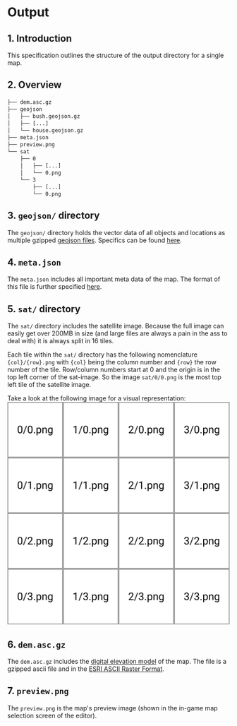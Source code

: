# Output

## 1. Introduction
This specification outlines the structure of the output directory for a single map.

## 2. Overview
```
├── dem.asc.gz
├── geojson
│   ├── bush.geojson.gz
│   ├── [...]
│   └── house.geojson.gz
├── meta.json
├── preview.png
└── sat
    ├── 0
    │   ├── [...]
    │   └── 0.png
    └── 3
        ├── [...]
        └── 0.png
```

## 3. `geojson/` directory
The `geojson/` directory holds the vector data of all objects and locations as multiple gzipped [geojson files](https://en.wikipedia.org/wiki/GeoJSON). Specifics can be found [here](./geojson_spec.md).


## 4. `meta.json`
The `meta.json` includes all important meta data of the map. The format of this file is further specified [here](./metajson_spec.md).  

## 5. `sat/` directory
The `sat/` directory includes the satellite image. Because the full image can easily get over 200MB in size (and large files are always a pain in the ass to deal with) it is always split in 16 tiles.  

Each tile within the `sat/` directory has the following nomenclature `{col}/{row}.png` with `{col}` being the column number and `{row}` the row number of the tile. Row/column numbers start at 0 and the origin is in the top left corner of the sat-image. So the image `sat/0/0.png` is the most top left tile of the satellite image.   

Take a look at the following image for a visual representation:  
![](./assets/sat_tiles.svg)  
  
## 6. `dem.asc.gz`
The `dem.asc.gz` includes the [digital elevation model](https://en.wikipedia.org/wiki/Digital_elevation_model) of the map. The file is a gzipped ascii file and in the [ESRI ASCII Raster Format](https://desktop.arcgis.com/de/arcmap/10.3/manage-data/raster-and-images/esri-ascii-raster-format.htm). 

## 7. `preview.png`
The `preview.png` is the map's preview image (shown in the in-game map selection screen of the editor).
